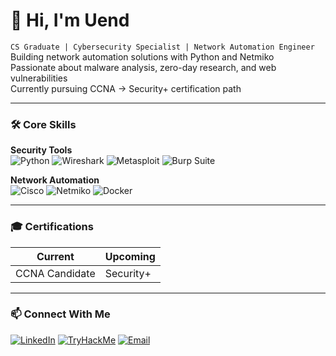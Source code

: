 # 👋 Hi, I'm Uend
`CS Graduate | Cybersecurity Specialist | Network Automation Engineer`  
 Building network automation solutions with Python and Netmiko  
 Passionate about malware analysis, zero-day research, and web vulnerabilities  
 Currently pursuing CCNA → Security+ certification path  

---

### 🛠️ Core Skills
**Security Tools**  
![Python](https://img.shields.io/badge/Python-3776AB?logo=python)
![Wireshark](https://img.shields.io/badge/Wireshark-1679A7?logo=wireshark)
![Metasploit](https://img.shields.io/badge/Metasploit-EA4235)
![Burp Suite](https://img.shields.io/badge/Burp_Suite-000000)

**Network Automation**  
![Cisco](https://img.shields.io/badge/Cisco-1BA0D7?logo=cisco)
![Netmiko](https://img.shields.io/badge/Netmiko-000000)
![Docker](https://img.shields.io/badge/Docker-2496ED?logo=docker)

---

### 🎓 Certifications
| Current               | Upcoming             |
|-----------------------|----------------------|
| CCNA Candidate        | Security+            |

---

### 📫 Connect With Me
[![LinkedIn](https://img.shields.io/badge/LinkedIn-Connect-0A66C2?logo=linkedin)](https://www.linkedin.com/in/uendi-zallemi-6b24b5369/)
[![TryHackMe](https://img.shields.io/badge/TryHackMe-Learn-212C42?logo=tryhackme)](https://tryhackme.com/p/Uend)
[![Email](https://img.shields.io/badge/Email-Contact-EA4335?logo=gmail)](mailto:endizallemi3@gmail.com)
